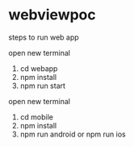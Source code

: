 # webviewpoc

steps to run web app 

open new terminal 
1) cd webapp 
2) npm install 
3) npm run start

open new terminal
1) cd mobile 
2) npm install 
3) npm run android  or npm run ios
